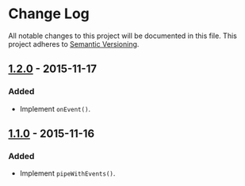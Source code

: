 # Change Log

All notable changes to this project will be documented in this file.
This project adheres to [Semantic Versioning](http://semver.org/).

## [1.2.0] - 2015-11-17

### Added

- Implement `onEvent()`.

## [1.1.0] - 2015-11-16

### Added

- Implement `pipeWithEvents()`.

[1.2.0]: https://github.com/jviotti/rindle/compare/v1.1.0...v1.2.0
[1.1.0]: https://github.com/jviotti/rindle/compare/v1.0.0...v1.1.0
